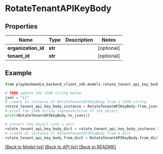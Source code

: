 # RotateTenantAPIKeyBody


## Properties

Name | Type | Description | Notes
------------ | ------------- | ------------- | -------------
**organization_id** | **str** |  | [optional] 
**tenant_id** | **str** |  | [optional] 

## Example

```python
from playbookmedia_backend_client_sdk.models.rotate_tenant_api_key_body import RotateTenantAPIKeyBody

# TODO update the JSON string below
json = "{}"
# create an instance of RotateTenantAPIKeyBody from a JSON string
rotate_tenant_api_key_body_instance = RotateTenantAPIKeyBody.from_json(json)
# print the JSON string representation of the object
print(RotateTenantAPIKeyBody.to_json())

# convert the object into a dict
rotate_tenant_api_key_body_dict = rotate_tenant_api_key_body_instance.to_dict()
# create an instance of RotateTenantAPIKeyBody from a dict
rotate_tenant_api_key_body_from_dict = RotateTenantAPIKeyBody.from_dict(rotate_tenant_api_key_body_dict)
```
[[Back to Model list]](../README.md#documentation-for-models) [[Back to API list]](../README.md#documentation-for-api-endpoints) [[Back to README]](../README.md)


